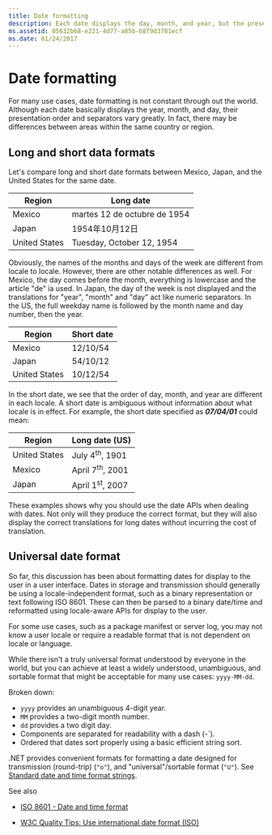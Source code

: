 ```yaml
---
title: Date formatting
description: Each date displays the day, month, and year, but the presentation order and separators can vary in different regions.
ms.assetid: 05632b68-e221-4d77-a85b-68f9d3781ecf
ms.date: 01/24/2017
---
```

# Date formatting

For many use cases, date formatting is not constant through out the world.
Although each date basically displays the year, month, and day, their presentation order and separators vary greatly.
In fact, there may be differences between areas within the same country or region.

## Long and short data formats

Let's compare long and short date formats between Mexico, Japan, and the United States for the same date.

| Region | Long date |
| -- | -- |
| Mexico        | martes 12 de octubre de 1954 |
| Japan         | <span lang="ja">1954年10月12日</span> |
| United States | Tuesday, October 12, 1954 |

Obviously, the names of the months and days of the week are different from locale to locale.
However, there are other notable differences as well.
For Mexico, the day comes before the month, everything is lowercase and the article "de" ia used.
In Japan, the day of the week is not displayed and the translations for "year", "month" and "day" act like numeric separators.
In the US, the full weekday name is followed by the month name and day number, then the year.

| Region | Short date |
| -- | -- |
| Mexico        | 12/10/54 |
| Japan         | 54/10/12 |
| United States | 10/12/54 |

In the short date, we see that the order of day, month, and year are different in each locale.
A short date is ambiguous without information about what locale is in effect.
For example, the short date specified as ***07/04/01*** could mean:

| Region | Long date (US) |
| -- | -- |
| United States | July 4<sup>th</sup>, 1901 |
| Mexico        | April 7<sup>th</sup>, 2001 |
| Japan         | April 1<sup>st</sup>, 2007 |

These examples shows why you should use the date APIs when dealing with dates.
Not only will they produce the correct format, but they will also display the correct translations for long dates without incurring the cost of translation.

## Universal date format

So far, this discussion has been about formatting dates for display to the user in a user interface.
Dates in storage and transmission should generally be using a locale-independent format, such as a binary representation or text following ISO 8601.
These can then be parsed to a binary date/time and reformatted using locale-aware APIs for display to the user.

For some use cases, such as a package manifest or server log, you may not know a user locale or require a readable format that is not dependent on locale or language.

While there isn't a truly universal format understood by everyone in the world, but you can achieve at least a widely understood, unambiguous, and sortable format that might be acceptable for many use cases: `yyyy-MM-dd`.

Broken down:

- `yyyy` provides an unambiguous 4-digit year.
- `MM` provides a two-digit month number.
- `dd` provides a two digit day.
- Components are separated for readability with a dash (-`).
- Ordered that dates sort properly using a basic efficient string sort.

.NET provides convenient formats for formatting a date designed for transmission (round-trip) (`"o"`), and "universal"/sortable format (`"U"`).
See [Standard date and time format strings](/dotnet/standard/base-types/standard-date-and-time-format-strings).

See also

- [ISO 8601 - Date and time format](https://www.iso.org/iso-8601-date-and-time-format.html)

- [W3C Quality Tips: Use international date format (ISO)](https://www.w3.org/QA/Tips/iso-date)
